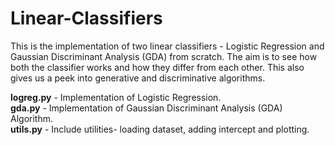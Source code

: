 # Linear-Classifiers
This is the implementation of two linear classifiers - Logistic Regression and Gaussian Discriminant Analysis (GDA) from scratch. The aim is to see how both the classifier works and how they differ from each other. This also gives us a peek into generative and discriminative algorithms.

**logreg.py** - Implementation of Logistic Regression.<br>
**gda.py** - Implementation of Gaussian Discriminant Analysis (GDA) Algorithm.<br>
**utils.py** - Include utilities- loading dataset, adding intercept and plotting.<br>
